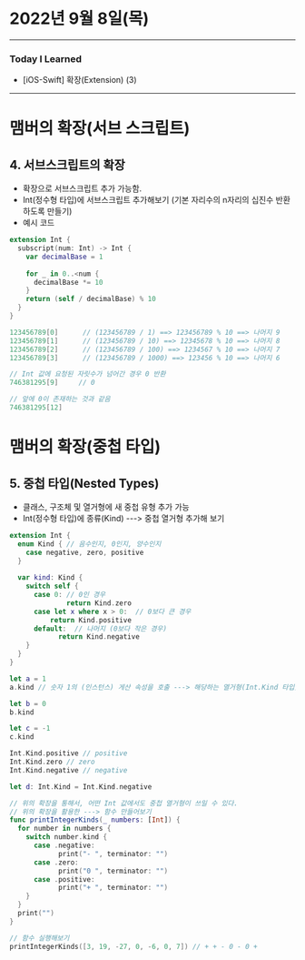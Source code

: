 # 2022년 9월 8일(목)

---

### Today I Learned

- [iOS-Swift] 확장(Extension) (3)

---

# 맴버의 확장(서브 스크립트)

## 4. 서브스크립트의 확장 

- 확장으로 서브스크립트 추가 가능함. 
- Int(정수형 타입)에 서브스크립트 추가해보기 (기본 자리수의 n자리의 십진수 반환하도록 만들기)
- 예시 코드 

```swift
extension Int {
  subscript(num: Int) -> Int {
    var decimalBase = 1 
    
    for _ in 0..<num {
      decimalBase *= 10 
    }
    return (self / decimalBase) % 10 
  }
}

123456789[0]      // (123456789 / 1) ==> 123456789 % 10 ==> 나머지 9
123456789[1]      // (123456789 / 10) ==> 12345678 % 10 ==> 나머지 8
123456789[2]      // (123456789 / 100) ==> 1234567 % 10 ==> 나머지 7
123456789[3]      // (123456789 / 1000) ==> 123456 % 10 ==> 나머지 6

// Int 값에 요청된 자릿수가 넘어간 경우 0 반환 
746381295[9]     // 0

// 앞에 0이 존재하는 것과 같음 
746381295[12]
```

# 맴버의 확장(중첩 타입)

## 5. 중첩 타입(Nested Types)

- 클래스, 구조체 및 열거형에 새 중첩 유형 추가 가능 
- Int(정수형 타입)에 종류(Kind) ---> 중첩 열거형 추가해 보기 

```swift
extension Int { 
  enum Kind { // 음수인지, 0인지, 양수인지 
    case negative, zero, positive
  }
  
  var kind: Kind {
    switch self {
      case 0: // 0인 경우 
		      return Kind.zero
      case let x where x > 0:  // 0보다 큰 경우 
      	  return Kind.positive 
      default:  // 나머지 (0보다 작은 경우)
      		return Kind.negative 
    }
  }
}

let a = 1 
a.kind // 숫자 1의 (인스턴스) 게산 속성을 호출 ---> 해당하는 열거형(Int.Kind 타입)을 리턴

let b = 0 
b.kind 

let c = -1
c.kind 

Int.Kind.positive // positive
Int.Kind.zero // zero 
Int.Kind.negative // negative

let d: Int.Kind = Int.Kind.negative

// 위의 확장을 통해서, 어떤 Int 값에서도 중첩 열거형이 쓰일 수 있다.
// 위의 확장을 활용한 ---> 함수 만들어보기 
func printIntegerKinds(_ numbers: [Int]) {
  for number in numbers {
    switch number.kind {
      case .negative:
      		print("- ", terminator: "")
      case .zero: 
      		print("0 ", terminator: "")
      case .positive:
      		print("+ ", terminator: "")
    }
  }
  print("")
}

// 함수 실행해보기 
printIntegerKinds([3, 19, -27, 0, -6, 0, 7]) // + + - 0 - 0 +
```

